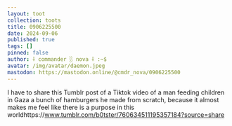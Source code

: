 ```yaml
---
layout: toot
collection: toots
title: 0906225500
date: 2024-09-06
published: true
tags: []
pinned: false
author: ⸸ commander ░ nova ⸸ :~$
avatar: /img/avatar/daemon.jpeg
mastodon: https://mastodon.online/@cmdr_nova/0906225500
---
```


I have to share this Tumblr post of a Tiktok video of a man feeding children in Gaza a bunch of hamburgers he made from scratch, because it almost makes me feel like there is a purpose in this worldhttps://www.tumblr.com/b0tster/760634511195357184?source=share

